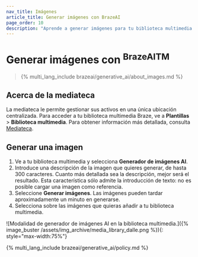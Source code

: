 ```yaml
---
nav_title: Imágenes
article_title: Generar imágenes con BrazeAI
page_order: 10
description: "Aprende a generar imágenes para tu biblioteca multimedia utilizando DALL-E 3, un sistema de IA de OpenAI y un proveedor externo de Braze."
---
```


# Generar imágenes con <sup>BrazeAITM</sup>

> {% multi_lang_include brazeai/generative_ai/about_images.md %}

## Acerca de la mediateca

La mediateca le permite gestionar sus activos en una única ubicación centralizada. Para acceder a tu biblioteca multimedia Braze, ve a **Plantillas** > **Biblioteca multimedia**. Para obtener información más detallada, consulta [Mediateca]({{site.baseurl}}/user_guide/engagement_tools/templates_and_media/media_library/).

## Generar una imagen

1. Ve a tu biblioteca multimedia y selecciona <i class="fas fa-wand-magic-sparkles"></i> **Generador de imágenes AI**.
2. Introduce una descripción de la imagen que quieres generar, de hasta 300 caracteres. Cuanto más detallada sea la descripción, mejor será el resultado. Esta característica sólo admite la introducción de texto: no es posible cargar una imagen como referencia.
3. Seleccione **Generar imágenes**. Las imágenes pueden tardar aproximadamente un minuto en generarse.
4. Selecciona <i class="fas fa-download" title="Añadir imagen a la biblioteca multimedia"></i> sobre las imágenes que quieras añadir a tu biblioteca multimedia.

![Modalidad de generador de imágenes AI en la biblioteca multimedia.]({% image_buster /assets/img_archive/media_library_dalle.png %}){: style="max-width:75%"}

{% multi_lang_include brazeai/generative_ai/policy.md %}
